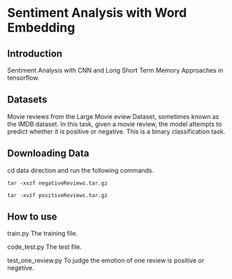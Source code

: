 # Sentiment Analysis with Word Embedding
## Introduction
 Sentiment Analysis with CNN and Long Short Term Memory Approaches in tensorflow.
 ## Datasets
 Movie reviews from the Large Movie eview Dataset, sometimes known as the IMDB dataset. In this task, given a movie review, the model attempts to predict whether it is positive or negative. This is a binary classification task.
## Downloading Data
cd data direction and run the following commands.

    tar -xvzf negativeReviews.tar.gz

    tar -xvzf positiveReviews.tar.gz
   
## How to use
   train.py  The training file.
   
   code_test.py The test file.
   
   test_one_review.py To judge the emotion of one review is positive or negetive.
